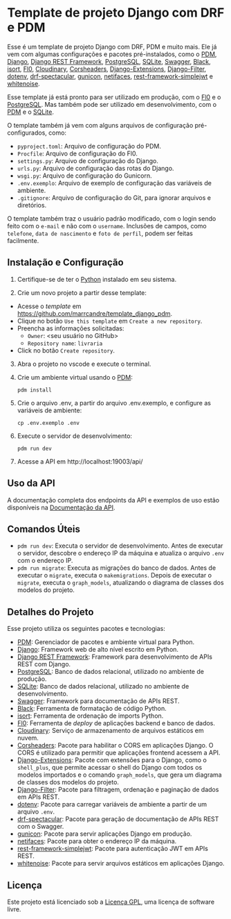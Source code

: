 # Template de projeto Django com DRF e PDM

Esse é um template de projeto Django com DRF, PDM e muito mais. Ele já vem com algumas configurações e pacotes pré-instalados, como o [PDM](https://pdm.fming.dev/), [Django](https://www.djangoproject.com/), [Django REST Framework](https://www.django-rest-framework.org/), [PostgreSQL](https://www.postgresql.org/), [SQLite](https://www.sqlite.org/index.html), [Swagger](https://swagger.io/), [Black](), [isort](), [Fl0](), [Cloudinary](), [Corsheaders](), [Django-Extensions](), [Django-Filter](), [dotenv](), [drf-spectacular](), [gunicon](), [netifaces](), [rest-framework-simplejwt]() e [whitenoise]().

Esse template já está pronto para ser utilizado em produção, com o [Fl0](http://fl0.com) e o [PostgreSQL](https://www.postgresql.org/). Mas também pode ser utilizado em desenvolvimento, com o [PDM](https://pdm.fming.dev/) e o [SQLite](https://www.sqlite.org/index.html).

O template também já vem com alguns arquivos de configuração pré-configurados, como:

- `pyproject.toml`: Arquivo de configuração do PDM.
- `Procfile`: Arquivo de configuração do Fl0.
- `settings.py`: Arquivo de configuração do Django.
- `urls.py`: Arquivo de configuração das rotas do Django.
- `wsgi.py`: Arquivo de configuração do Gunicorn.
- `.env.exemplo`: Arquivo de exemplo de configuração das variáveis de ambiente.
- `.gitignore`: Arquivo de configuração do Git, para ignorar arquivos e diretórios.

O template também traz o usuário padrão modificado, com o login sendo feito com o `e-mail` e não com o `username`. Inclusões de campos, como `telefone`, `data de nascimento` e `foto de perfil`, podem ser feitas facilmente.


## Instalação e Configuração

1. Certifique-se de ter o [Python](https://www.python.org/) instalado em seu sistema.

2. Crie um novo projeto a partir desse template:
- Acesse o _template_ em https://github.com/marrcandre/template_django_pdm.
- Clique no botão `Use this template` em `Create a new repository`.
- Preencha as informações solicitadas:
  - `Owner`: <seu usuário no GitHub>
  - `Repository name`: `livraria`
- Click no botão `Create repository`.

3. Abra o projeto no vscode e execute o terminal.

2. Crie um ambiente virtual usando o [PDM](https://pdm.fming.dev/):

   ```
   pdm install
   ```

3. Crie o arquivo .env, a partir do arquivo .env.exemplo, e configure as variáveis de ambiente:

   ```
   cp .env.exemplo .env
   ```

4. Execute o servidor de desenvolvimento:

   ```
   pdm run dev
   ```

5. Acesse a API em http://localhost:19003/api/

## Uso da API

A documentação completa dos endpoints da API e exemplos de uso estão disponíveis na [Documentação da API](http://localhost:19003/api/swagger/).

## Comandos Úteis

- `pdm run dev`: Executa o servidor de desenvolvimento. Antes de executar o servidor, descobre o endereço IP da máquina e atualiza o arquivo `.env` com o endereço IP.
- `pdm run migrate`: Executa as migrações do banco de dados. Antes de executar o `migrate`, executa o `makemigrations`. Depois de executar o `migrate`, executa o `graph_models`, atualizando o diagrama de classes dos modelos do projeto.

## Detalhes do Projeto

Esse projeto utiliza os seguintes pacotes e tecnologias:

- [PDM](https://pdm.fming.dev/): Gerenciador de pacotes e ambiente virtual para Python.
- [Django](https://www.djangoproject.com/): Framework web de alto nível escrito em Python.
- [Django REST Framework](https://www.django-rest-framework.org/): Framework para desenvolvimento de APIs REST com Django.
- [PostgreSQL](https://www.postgresql.org/): Banco de dados relacional, utilizado no ambiente de produção.
- [SQLite](https://www.sqlite.org/index.html): Banco de dados relacional, utilizado no ambiente de desenvolvimento.
- [Swagger](https://swagger.io/): Framework para documentação de APIs REST.
- [Black](https://github.com/psf/black): Ferramenta de formatação de código Python.
- [isort](https://pycqa.github.io/isort/): Ferramenta de ordenação de imports Python.
- [Fl0](http://fl0.com): Ferramenta de _deploy_ de aplicações backend e banco de dados.
- [Cloudinary](https://cloudinary.com/): Serviço de armazenamento de arquivos estáticos em nuvem.
- [Corsheaders](https://pypi.org/project/django-cors-headers/): Pacote para habilitar o CORS em aplicações Django. O CORS é utilizado para permitir que aplicações frontend acessem a API.
- [Django-Extensions](https://django-extensions.readthedocs.io/en/latest/): Pacote com extensões para o Django, como o `shell_plus`, que permite acessar o shell do Django com todos os modelos importados e o comando `graph_models`, que gera um diagrama de classes dos modelos do projeto.
- [Django-Filter](https://django-filter.readthedocs.io/en/stable/): Pacote para filtragem, ordenação e paginação de dados em APIs REST.
- [dotenv](https://pypi.org/project/python-dotenv/): Pacote para carregar variáveis de ambiente a partir de um arquivo `.env`.
- [drf-spectacular](https://drf-spectacular.readthedocs.io/en/latest/): Pacote para geração de documentação de APIs REST com o Swagger.
- [gunicon](https://gunicorn.org/): Pacote para servir aplicações Django em produção.
- [netifaces](https://pypi.org/project/netifaces/): Pacote para obter o endereço IP da máquina.
- [rest-framework-simplejwt](https://django-rest-framework-simplejwt.readthedocs.io/en/latest/): Pacote para autenticação JWT em APIs REST.
- [whitenoise](http://whitenoise.evans.io/en/stable/): Pacote para servir arquivos estáticos em aplicações Django.

## Licença

Este projeto está licenciado sob a [Licença GPL](https://www.gnu.org/licenses/gpl-3.0.html), uma licença de software livre.



